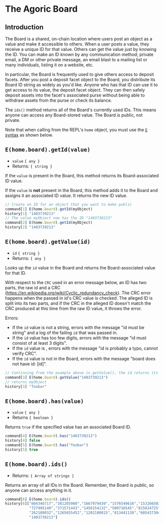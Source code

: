 # The Agoric Board

## Introduction

The Board is a shared, on-chain location where users post an object as a value and make
it accessible to others. When a user posts a value, they receive a unique ID 
for that value. Others can get the value just by knowing the ID. You can make 
an ID known by any communication method; private email, a DM or other private 
message, an email blast to a mailing list or many individuals, listing it on a website, etc.

In particular, the Board is frequently used to give others access to deposit
facets. After you post a deposit facet object to the Board, you distribute its
Board ID string as widely as you'd like. Anyone who has that ID can use it to
get access to its value, the deposit facet object. They can then safely deposit
assets into the facet's associated purse without being able to withdraw assets
from the purse or check its balance.

The `ids()` method returns all of the Board's currently used IDs. 
This means anyone can access any Board-stored value. The Board is public, 
not private.

Note that when calling from the REPL's `home` object, you must use 
the [`E` syntax](/distributed-programming.md#communicating-with-remote-objects-using-e)
as shown below.

## `E(home.board).getId(value)`
- `value` `{ any }`
- Returns: `{ string }`

If the `value` is present in the Board, this method returns its Board-associated ID value. 

If the `value` is **not** present in the Board, this method adds it to the Board and assigns it
an associated ID value. It returns the new ID value.

```js
// Create an ID for an object that you want to make public
command[1] E(home.board).getId(myObject)
history[1] "1403739213"
// The value myObject now has the ID "1403739213"
command[2] E(home.board).getId(myObject)
history[2] "1403739213"
```

## `E(home.board).getValue(id)`
- `id` `{ string }`
- Returns: `{ any }`

Looks up the `id` value in the Board and returns the Board-associated value for that ID.

With respect to the `CRC` used in an error message below, an ID has two parts, the raw id
and a CRC (https://en.wikipedia.org/wiki/Cyclic_redundancy_check). The CRC error 
happens when the passed in id's CRC value is checked. The alleged ID is split into its 
two parts, and if the CRC in the alleged ID doesn't match the CRC produced at this time
from the raw ID value, it throws the error.

Errors:
- If the `id` value is not a string, errors with the message "id must be string" and a log of the failing `id` that was passed in.
- If the `id` value has too few digits, errors with the message "id must consist of at least 3 digits".
- If the `id` value is , errors with the message "id is probably a typo, cannot verify CRC".
- If the `id` value is not in the Board, errors with the message "board does not have id: [id]".
```js
// Continuing from the example above in getValue(), the id returns its associated value
command[3] E(home.board).getValue("1403739213")
// returns myObject
history[3] "foobar"
```  
  
## `E(home.board).has(value)`
- `value` `{ any }`
- Returns `{ boolean }`

Returns `true` if the specified value has an associated Board ID.

```js
command[4] E(home.board).has("1403739213")
history[4] false
command[5] E(home.board).has("foobar")
history[5] true
```

## `E(home.board).ids()`
- Returns: `{ Array of strings }`

Returns an array of all IDs in the Board. Remember, the Board is public, so
anyone can access anything in it.

```js
command[6] E(home.board).ids()
history[6]["604346717","381205908","1667979430","1576549616","1532665031",
           "727995140","371571443","1456154132","500716545","815824725",
           "262188032","1265655452","1202180815","813441138","605437304",
           "1403739213"]
```


